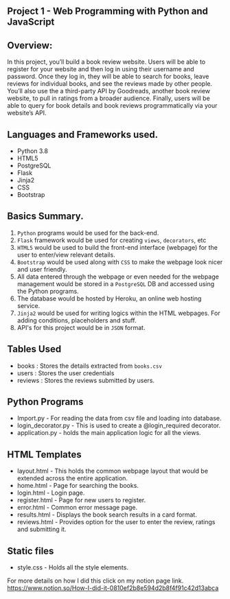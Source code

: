 ## Project 1 - Web Programming with Python and JavaScript

## Overview:

In this project, you’ll build a book review website. Users will be able to register for your website and then log in using their username and password. Once they log in, they will be able to search for books, leave reviews for individual books, and see the reviews made by other people. You’ll also use the a third-party API by Goodreads, another book review website, to pull in ratings from a broader audience. Finally, users will be able to query for book details and book reviews programmatically via your website’s API.

## Languages and Frameworks used.

- Python 3.8
- HTML5
- PostgreSQL
- Flask
- Jinja2
- CSS
- Bootstrap

## Basics Summary.

1. `Python` programs would be used for the back-end.
2. `Flask` framework would be used for creating `views`, `decorators`, etc
3. `HTML5` would be used to build the front-end interface (webpage) for the user to enter/view relevant details.
4. `Bootstrap` would be used along with `CSS` to make the webpage look nicer and user friendly.
5. All data entered through the webpage or even needed for the webpage management would be stored in a `PostgreSQL` DB and accessed using the Python programs. 
6. The database would be hosted by Heroku, an online web hosting service.
7. `Jinja2` would be used for writing logics within the HTML webpages. For adding conditions, placeholders and stuff. 
8. API's for this project would be in `JSON` format.

## Tables Used

- books     : Stores the details extracted from `books.csv`
- users     : Stores the user credentials
- reviews   : Stores the reviews submitted by users. 

## Python Programs

- Import.py             - For reading the data from csv file and loading into database.
- login_decorator.py    - This is used to create a @login_required decorator.
- application.py        - holds the main application logic for all the views.

## HTML Templates

- layout.html   - This holds the common webpage layout that would be extended across the entire application.
- home.html     - Page for searching the books.
- login.html    - Login page.
- register.html - Page for new users to register.
- error.html    - Common error message page.
- results.html  - Displays the book search results in a card format.
- reviews.html  - Provides option for the user to enter the review, ratings and submitting it.

## Static files
- style.css - Holds all the style elements.

For more details on how I did this click on my notion page link.
https://www.notion.so/How-I-did-it-0810ef2b8e594d2b8f4f91c42d13abca

